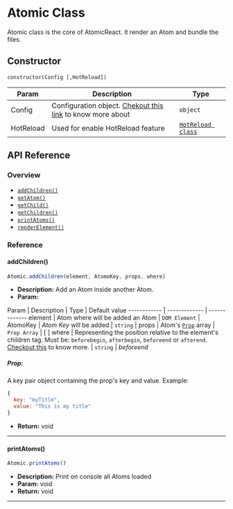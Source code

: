 # Atomic Class

Atomic class is the core of AtomicReact. It render an Atom and bundle the files.

## Constructor

```
constructor(Config [,HotReload])
```

Param | Description | Type |
------------ | ------------- | -------------
Config | Configuration object. [Chekout this link](getStarted?id=configuration-atomicreact_configjs) to know more about | `object`
HotReload | Used for enable HotReload feature  | [`HotReload class`](HotReloadClass) |

## API Reference

### Overview
* [`addChildren()`](AtomicClass?id=addchildren)
* [`getAtom()`]()
* [`getChild()`]()
* [`getChildren()`]()
* [`printAtoms()`](AtomicClass?id=printatoms)
* [`renderElement()`]()

### Reference

#### addChildren()
``` js
Atomic.addChildren(element, AtomoKey, props, where)
```
* **Description:**
Add an Atom inside another Atom.
* **Param:**

Param | Description | Type | Default value
------------ | ------------- | -------------
element | Atom where will be added an Atom | `DOM Element` |
AtomoKey | *Atom Key* will be added | `string` |
props | Atom's [`Prop`](AtomicClass?id=prop) array | `Prop Array` | [ ]
where | Representing the position relative to the element's children tag. Must be: `beforebegin`, `afterbegin`, `beforeend` or `afterend`. [Checkout this](https://developer.mozilla.org/en-US/docs/Web/API/Element/insertAdjacentHTML#Parameters) to know more. | `string` | *beforeend*

##### Prop:
A key pair object containing the prop's key and value. Example:
``` js
{
  key: "myTitle",
  value: "This is my title"
}
```

* **Return:** void

---

#### printAtoms()
``` js
Atomic.printAtoms()
```
* **Description:**
Print on console all Atoms loaded
* **Param:** void
* **Return:** void
---

